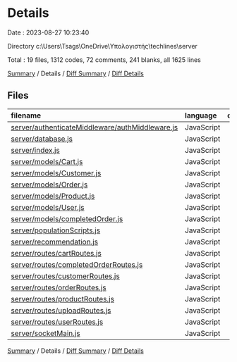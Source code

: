 # Details

Date : 2023-08-27 10:23:40

Directory c:\\Users\\Tsags\\OneDrive\\Υπολογιστής\\techlines\\server

Total : 19 files,  1312 codes, 72 comments, 241 blanks, all 1625 lines

[Summary](results.md) / Details / [Diff Summary](diff.md) / [Diff Details](diff-details.md)

## Files
| filename | language | code | comment | blank | total |
| :--- | :--- | ---: | ---: | ---: | ---: |
| [server/authenticateMiddleware/authMiddleware.js](/server/authenticateMiddleware/authMiddleware.js) | JavaScript | 31 | 0 | 8 | 39 |
| [server/database.js](/server/database.js) | JavaScript | 15 | 1 | 8 | 24 |
| [server/index.js](/server/index.js) | JavaScript | 112 | 5 | 14 | 131 |
| [server/models/Cart.js](/server/models/Cart.js) | JavaScript | 44 | 1 | 6 | 51 |
| [server/models/Customer.js](/server/models/Customer.js) | JavaScript | 60 | 0 | 4 | 64 |
| [server/models/Order.js](/server/models/Order.js) | JavaScript | 43 | 0 | 5 | 48 |
| [server/models/Product.js](/server/models/Product.js) | JavaScript | 57 | 0 | 4 | 61 |
| [server/models/User.js](/server/models/User.js) | JavaScript | 36 | 0 | 5 | 41 |
| [server/models/completedOrder.js](/server/models/completedOrder.js) | JavaScript | 43 | 0 | 3 | 46 |
| [server/populationScripts.js](/server/populationScripts.js) | JavaScript | 97 | 9 | 14 | 120 |
| [server/recommendation.js](/server/recommendation.js) | JavaScript | 239 | 34 | 50 | 323 |
| [server/routes/cartRoutes.js](/server/routes/cartRoutes.js) | JavaScript | 95 | 6 | 26 | 127 |
| [server/routes/completedOrderRoutes.js](/server/routes/completedOrderRoutes.js) | JavaScript | 60 | 3 | 15 | 78 |
| [server/routes/customerRoutes.js](/server/routes/customerRoutes.js) | JavaScript | 59 | 2 | 18 | 79 |
| [server/routes/orderRoutes.js](/server/routes/orderRoutes.js) | JavaScript | 56 | 2 | 11 | 69 |
| [server/routes/productRoutes.js](/server/routes/productRoutes.js) | JavaScript | 92 | 2 | 15 | 109 |
| [server/routes/uploadRoutes.js](/server/routes/uploadRoutes.js) | JavaScript | 25 | 0 | 9 | 34 |
| [server/routes/userRoutes.js](/server/routes/userRoutes.js) | JavaScript | 148 | 7 | 25 | 180 |
| [server/socketMain.js](/server/socketMain.js) | JavaScript | 0 | 0 | 1 | 1 |

[Summary](results.md) / Details / [Diff Summary](diff.md) / [Diff Details](diff-details.md)